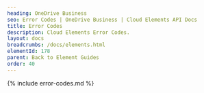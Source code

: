 ```yaml
---
heading: OneDrive Business
seo: Error Codes | OneDrive Business | Cloud Elements API Docs
title: Error Codes
description: Cloud Elements Error Codes.
layout: docs
breadcrumbs: /docs/elements.html
elementId: 178
parent: Back to Element Guides
order: 40
---
```


{% include error-codes.md %}
